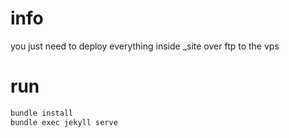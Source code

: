 
# info
you just need to deploy everything inside _site over ftp to the vps
# run
```sh
bundle install
bundle exec jekyll serve
```